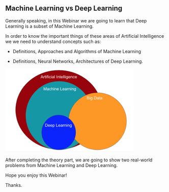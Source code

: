 ## Machine Learning vs Deep Learning

Generally speaking, in this Webinar we are going to learn that Deep Learning is a subset of Machine Learning.

In order to know the important things of these areas of Artificial Intelligence we we need to understand concepts
such as:

* Definitions, Approaches and Algorithms of Machine Learning

* Definitions, Neural Networks, Architectures of Deep Learning.

<img src="img/diagram.png" width=80%>

After completing the theory part, we are going to show two real-world problems from Machine Learning and Deep Learning.

Hope you enjoy this Webinar!

Thanks.